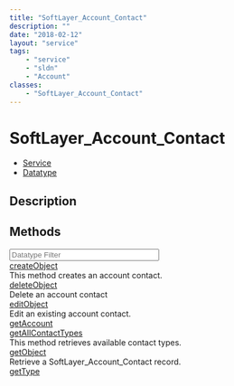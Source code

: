 ```yaml
---
title: "SoftLayer_Account_Contact"
description: ""
date: "2018-02-12"
layout: "service"
tags:
    - "service"
    - "sldn"
    - "Account"
classes:
    - "SoftLayer_Account_Contact"
---
```

# SoftLayer_Account_Contact
<div id='service-datatype'>
    <ul id='sldn-reference-tabs'>
    <li id='service'> <a href='/reference/services/SoftLayer_Account_Contact' >Service</a></li>    <li id='datatype'> <a href='/reference/datatypes/SoftLayer_Account_Contact' >Datatype</a></li>
    </ul>
</div>

## Description




        
<div id="properties" class="content">
    <h2>Methods</h2>
    <div class="view-filters">
        <div class="clearfix">
            <div class="search-input-box">
                <input placeholder="Datatype Filter" onkeyup="titleSearch(inputId='edit-combine', divId='method-div', elementClass='method-row')" 
                    type="text" id="edit-combine" value="" size="30" maxlength="128" class="form-text">
            </div>
        </div>
    </div>
    <div id="method-div">
            <div class="method-row">
                        <span class='view-field-title'><a href='/reference/services/SoftLayer_Account_Contact/createObject'> createObject</a> </span>
            <div class='views-field-body'>This method creates an account contact.</div>
        </div>
            <div class="method-row">
                        <span class='view-field-title'><a href='/reference/services/SoftLayer_Account_Contact/deleteObject'> deleteObject</a> </span>
            <div class='views-field-body'>Delete an account contact</div>
        </div>
            <div class="method-row">
                        <span class='view-field-title'><a href='/reference/services/SoftLayer_Account_Contact/editObject'> editObject</a> </span>
            <div class='views-field-body'>Edit an existing account contact.</div>
        </div>
            <div class="method-row">
                        <span class='view-field-title'><a href='/reference/services/SoftLayer_Account_Contact/getAccount'> getAccount</a> </span>
            <div class='views-field-body'></div>
        </div>
            <div class="method-row">
                        <span class='view-field-title'><a href='/reference/services/SoftLayer_Account_Contact/getAllContactTypes'> getAllContactTypes</a> </span>
            <div class='views-field-body'>This method retrieves available contact types.</div>
        </div>
            <div class="method-row">
                        <span class='view-field-title'><a href='/reference/services/SoftLayer_Account_Contact/getObject'> getObject</a> </span>
            <div class='views-field-body'>Retrieve a SoftLayer_Account_Contact record.</div>
        </div>
            <div class="method-row">
                        <span class='view-field-title'><a href='/reference/services/SoftLayer_Account_Contact/getType'> getType</a> </span>
            <div class='views-field-body'></div>
        </div>
        </div>
</div>


